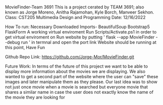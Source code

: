 MovieFinder-Team 3691
This is a project cerated by TEAM 3691; also known as Jorge Moreno, Anitha Rajamohan, Kyle Borch, Manveer Sekhon.
Class: CST205 Multimedia Design and Programming
Date: 12/16/2022

How To run:
  Necessary Downloaded Imports- 
    BeautifulSoup
    Bootstrap5
    FlaskForm
    A working virtual enviroment
  Run Scripts/Activate.ps1 in order to get virtual enviroment on
  Run website by putting ' flask --app MovieFinder --debug run ' in termnal and open the port link
  Website should be running at this point, Have Fun
  
Github Repo Link: https://github.com/Jorge-Mor/MovieFinder.git 

Future Work:
  In terms of the future of this project we want to be able to display more information about the movies we are displaying. 
  We also wanted to get a second part of the website where the user can "save" these images and later manipulate them as they please. 
  Our last idea was to show not just once movie when a movie is searched but everyone movie that shares a similar name in case the user does not exactly know the name of the movie they are looking for 
  
